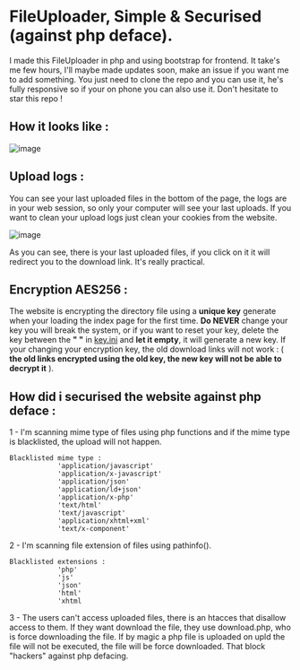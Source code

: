 # FileUploader, Simple & Securised (against php deface).
I made this FileUploader in php and using bootstrap for frontend. It take's me few hours, I'll maybe made updates soon, make an issue if you want me to add something. You just need to clone the repo and you can use it, he's fully responsive so if your on phone you can also use it. Don't hesitate to star this repo !

## How it looks like :

![image](https://user-images.githubusercontent.com/45340378/54475564-eae45100-47f2-11e9-8069-3edbf40eedc6.png)

## Upload logs :

You can see your last uploaded files in the bottom of the page, the logs are in your web session, so only your computer will see your last uploads. If you want to clean your upload logs just clean your cookies from the website.

![image](https://user-images.githubusercontent.com/45340378/54475545-aa84d300-47f2-11e9-8844-b2b6439fd759.png)

As you can see, there is your last uploaded files, if you click on it it will redirect you to the download link. It's really practical.

## Encryption AES256 :

The website is encrypting the directory file using a **unique key** generate when your loading the index page for the first time. **Do NEVER** change your key you will break the system, or if you want to reset your key, delete the key between the **" "** in [key.ini](upld/encryption/key.ini) and **let it empty**, it will generate a new key. If your changing your encryption key, the old download links will not work : ( **the old links encrypted using the old key, the new key will not be able to decrypt it** ).

## How did i securised the website against php deface :

1 - I'm scanning mime type of files using php functions and if the mime type is blacklisted, the upload will not happen.
```
Blacklisted mime type :
            'application/javascript'
            'application/x-javascript'
            'application/json'
            'application/ld+json'
            'application/x-php'
            'text/html'
            'text/javascript'
            'application/xhtml+xml'
            'text/x-component'
```
2 - I'm scanning file extension of files using pathinfo().
```
Blacklisted extensions :
            'php'
            'js'
            'json'
            'html'
            'xhtml
```
3 - The users can't access uploaded files, there is an htacces that disallow access to them. If they want download the file, they use download.php, who is force downloading the file. If by magic a php file is uploaded on upld the file will not be executed, the file will be force downloaded. That block "hackers" against php defacing.
